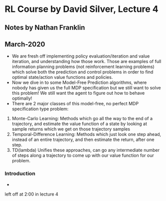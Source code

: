 # RL Course by David Silver, Lecture 4
## Notes by Nathan Franklin
## March-2020

- We are fresh off implementing policy evaluation/iteration and value iteration, and understanding how those work.
Those are examples of full information planning problems (not reinforcement learning problems) which solve both the
prediction and control problems in order to find optimal state/action value functions and policies.
- Now we dive in to some Model-Free Prediction algorithms, where nobody has given us the full MDP specification
but we still want to solve this problem! We still want the agent to figure out how to behave optimally!
- There are 2 major classes of this model-free, no perfect MDP specification type problem:
1) Monte-Carlo Learning:
Methods which go all the way to the end of a trajectory, and estimate the value function of a state
by looking at sample returns which we get on those trajectory samples
2) Temporal-Difference Learning:
Methods which just look one step ahead, instead of an entire trajectory, and then estimate the return, after one step.
3) TD(lambda)
Unifies these approaches, can go any intermediate number of steps along a trajectory to come up with our value function for our problem. 

### Introduction
- 
left off at 2:00 in lecture 4
